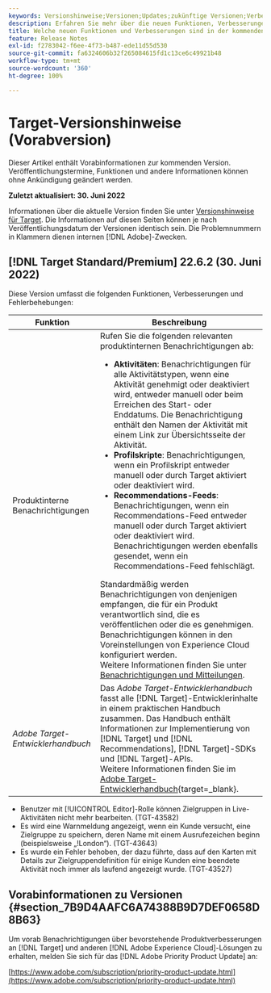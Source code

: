 ```yaml
---
keywords: Versionshinweise;Versionen;Updates;zukünftige Versionen;Verbesserungen;neue Funktionen;Fehlerbehebungen;Updates;Vorabversion
description: Erfahren Sie mehr über die neuen Funktionen, Verbesserungen und Fehlerbehebungen in der kommenden Version von Adobe Target sowie in den zugehörigen SDKs, APIs und JavaScript-Bibliotheken.
title: Welche neuen Funktionen und Verbesserungen sind in der kommenden Version enthalten?
feature: Release Notes
exl-id: f2783042-f6ee-4f73-b487-ede11d55d530
source-git-commit: fa6324606b32f265084615fd1c13ce6c49921b48
workflow-type: tm+mt
source-wordcount: '360'
ht-degree: 100%

---
```


# Target-Versionshinweise (Vorabversion)

Dieser Artikel enthält Vorabinformationen zur kommenden Version. Veröffentlichungstermine, Funktionen und andere Informationen können ohne Ankündigung geändert werden.

**Zuletzt aktualisiert: 30. Juni 2022**

Informationen über die aktuelle Version finden Sie unter [Versionshinweise für Target](release-notes.md). Die Informationen auf diesen Seiten können je nach Veröffentlichungsdatum der Versionen identisch sein. Die Problemnummern in Klammern dienen internen [!DNL Adobe]-Zwecken.

## [!DNL Target Standard/Premium] 22.6.2 (30. Juni 2022)

Diese Version umfasst die folgenden Funktionen, Verbesserungen und Fehlerbehebungen:

| Funktion | Beschreibung |
| --- | ---  |
| Produktinterne Benachrichtigungen | Rufen Sie die folgenden relevanten produktinternen Benachrichtigungen ab:<ul><li>**Aktivitäten**: Benachrichtigungen für alle Aktivitätstypen, wenn eine Aktivität genehmigt oder deaktiviert wird, entweder manuell oder beim Erreichen des Start- oder Enddatums. Die Benachrichtigung enthält den Namen der Aktivität mit einem Link zur Übersichtsseite der Aktivität.</li><li>**Profilskripte**: Benachrichtigungen, wenn ein Profilskript entweder manuell oder durch Target aktiviert oder deaktiviert wird.</li><li>**Recommendations-Feeds**: Benachrichtigungen, wenn ein Recommendations-Feed entweder manuell oder durch Target aktiviert oder deaktiviert wird. Benachrichtigungen werden ebenfalls gesendet, wenn ein Recommendations-Feed fehlschlägt.</li></ul> Standardmäßig werden Benachrichtigungen von denjenigen empfangen, die für ein Produkt verantwortlich sind, die es veröffentlichen oder die es genehmigen. Benachrichtigungen können in den Voreinstellungen von Experience Cloud konfiguriert werden.<br>Weitere Informationen finden Sie unter [Benachrichtigungen und Mitteilungen](/help/main/c-intro/understand-the-target-ui.md#notifications-announcements). |
| *Adobe Target-Entwicklerhandbuch* | Das *Adobe Target-Entwicklerhandbuch* fasst alle [!DNL Target]-Entwicklerinhalte in einem praktischen Handbuch zusammen. Das Handbuch enthält Informationen zur Implementierung von [!DNL Target] und [!DNL Recommendations], [!DNL Target]-SDKs und [!DNL Target]-APIs.<br>Weitere Informationen finden Sie im [Adobe Target-Entwicklerhandbuch](https://developer.adobe.com/target/){target=_blank}. |

* Benutzer mit [!UICONTROL Editor]-Rolle können Zielgruppen in Live-Aktivitäten nicht mehr bearbeiten. (TGT-43582)
* Es wird eine Warnmeldung angezeigt, wenn ein Kunde versucht, eine Zielgruppe zu speichern, deren Name mit einem Ausrufezeichen beginn (beispielsweise „!London“). (TGT-43643)
* Es wurde ein Fehler behoben, der dazu führte, dass auf den Karten mit Details zur Zielgruppendefinition für einige Kunden eine beendete Aktivität noch immer als laufend angezeigt wurde. (TGT-43527)

## Vorabinformationen zu Versionen {#section_7B9D4AAFC6A74388B9D7DEF0658D8B63}

Um vorab Benachrichtigungen über bevorstehende Produktverbesserungen an [!DNL Target] und anderen [!DNL Adobe Experience Cloud]-Lösungen zu erhalten, melden Sie sich für das [!DNL Adobe Priority Product Update] an:

[https://www.adobe.com/subscription/priority-product-update.html](https://www.adobe.com/subscription/priority-product-update.html)
